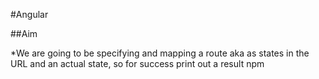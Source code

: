 #Angular

##Aim

*We are going to be specifying and mapping a route aka as states in the URL and an actual state, so for success print out a result npm
